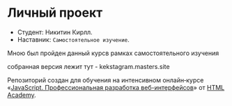 # Личный проект

- Студент: Никитин Кирлл.
- Наставник: `Самостоятельное изучение`.

Мною был пройден данный курсв рамках самостоятельного изучения

собранная версия лежит тут - kekstagram.masters.site

Репозиторий создан для обучения на интенсивном онлайн‑курсе «[JavaScript. Профессиональная разработка веб-интерфейсов](https://htmlacademy.ru/intensive/javascript)» от [HTML Academy](https://htmlacademy.ru).
